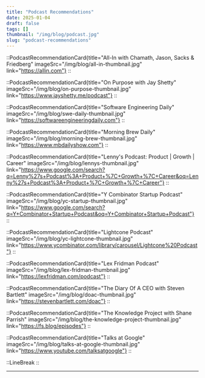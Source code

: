 ```yaml
---
title: "Podcast Recommendations"
date: 2025-01-04
draft: false
tags: []
thumbnail: "/img/blog/podcast.jpg"
slug: "podcast-recommendations"
---
```


::PodcastRecommendationCard{title="All-In with Chamath, Jason, Sacks & Friedberg" imageSrc="/img/blog/all-in-thumbnail.jpg" link="https://allin.com"}
::

::PodcastRecommendationCard{title="On Purpose with Jay Shetty" imageSrc="/img/blog/on-purpose-thumbnail.jpg" link="https://www.jayshetty.me/podcast"}
::

::PodcastRecommendationCard{title="Software Engineering Daily" imageSrc="/img/blog/swe-daily-thumbnail.jpg" link="https://softwareengineeringdaily.com"}
::

::PodcastRecommendationCard{title="Morning Brew Daily" imageSrc="/img/blog/morning-brew-thumbnail.jpg" link="https://www.mbdailyshow.com"}
::

::PodcastRecommendationCard{title="Lenny's Podcast: Product | Growth | Career" imageSrc="/img/blog/lennys-thumbnail.jpg" link="https://www.google.com/search?q=Lenny%27s+Podcast%3A+Product+%7C+Growth+%7C+Career&oq=Lenny%27s+Podcast%3A+Product+%7C+Growth+%7C+Career"}
::

::PodcastRecommendationCard{title="Y Combinator Startup Podcast" imageSrc="/img/blog/yc-startup-thumbnail.jpg" link="https://www.google.com/search?q=Y+Combinator+Startup+Podcast&oq=Y+Combinator+Startup+Podcast"}
::

::PodcastRecommendationCard{title="Lightcone Podcast" imageSrc="/img/blog/yc-lightcone-thumbnail.jpg" link="https://www.ycombinator.com/library/carousel/Lightcone%20Podcast"}
::

::PodcastRecommendationCard{title="Lex Fridman Podcast" imageSrc="/img/blog/lex-fridman-thumbnail.jpg" link="https://lexfridman.com/podcast"}
::

::PodcastRecommendationCard{title="The Diary Of A CEO with Steven Bartlett" imageSrc="/img/blog/doac-thumbnail.jpg" link="https://stevenbartlett.com/doac"}
::

::PodcastRecommendationCard{title="The Knowledge Project with Shane Parrish" imageSrc="/img/blog/the-knowledge-project-thumbnail.jpg" link="https://fs.blog/episodes"}
::

::PodcastRecommendationCard{title="Talks at Google" imageSrc="/img/blog/talks-at-google-thumbnail.jpg" link="https://www.youtube.com/talksatgoogle"}
::

::LineBreak
::

---
